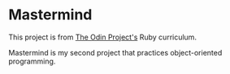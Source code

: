 # Mastermind

This project is from [The Odin Project's](https://www.theodinproject.com/) Ruby curriculum. 

Mastermind is my second project that practices object-oriented programming.
